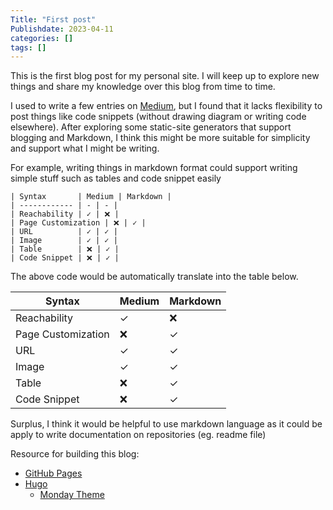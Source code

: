 ```yaml
---
Title: "First post"
Publishdate: 2023-04-11
categories: []
tags: []
---
```


This is the first blog post for my personal site. I will keep up to explore new things and share my knowledge over this blog from time to time.

I used to write a few entries on [Medium](https://medium.com/@pugkung), but I found that it lacks flexibility to post things like code snippets (without drawing diagram or writing code elsewhere). After exploring some static-site generators that support blogging and Markdown, I think this might be more suitable for simplicity and support what I might be writing.

For example, writing things in markdown format could support writing simple stuff such as tables and code snippet easily

```
| Syntax       | Medium | Markdown |
| ------------ | - | - |
| Reachability | ✓ | ❌ |
| Page Customization | ❌ | ✓ |
| URL	       | ✓ | ✓ |
| Image	       | ✓ | ✓ |
| Table        | ❌ | ✓ |
| Code Snippet | ❌ | ✓ |
```

The above code would be automatically translate into the table below.

| Syntax       | Medium | Markdown |
| ------------ | - | - |
| Reachability | ✓ | ❌ |
| Page Customization | ❌ | ✓ |
| URL	       | ✓ | ✓ |
| Image	       | ✓ | ✓ |
| Table        | ❌ | ✓ |
| Code Snippet | ❌ | ✓ |

Surplus, I think it would be helpful to use markdown language as it could be apply to write documentation on  repositories (eg. readme file)

Resource for building this blog:
- [GitHub Pages](https://pages.github.com/)
- [Hugo](https://gohugo.io/)
  - [Monday Theme](https://github.com/cyevgeniy/monday-theme)

